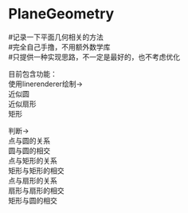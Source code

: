 # PlaneGeometry
#记录一下平面几何相关的方法<br>
#完全自己手撸，不用额外数学库 <br>
#只提供一种实现思路，不一定是最好的，也不考虑优化<br>

目前包含功能：<br>
使用linerenderer绘制-><br>
                        近似圆<br>
                        近似扇形<br>
                        矩形<br>

判断-><br>
        点与圆的关系<br>
        圆与圆的相交<br>
        点与矩形的关系<br>
        矩形与矩形的相交<br>
        点与扇形的关系<br>
        扇形与扇形的相交<br>
        矩形与圆的相交<br>